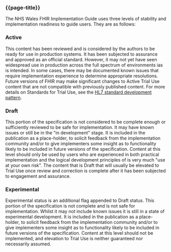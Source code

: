 ### {{page-title}}
The NHS Wales FHIR Implementation Guide uses three levels of stability and implementation readiness to guide users. They are as follows:
<br>
### Active
This content has been reviewed and is considered by the authors to be ready for use in production systems. It has been subjected to assurance and approved as an official standard. However, it may not yet have seen widespread use in production across the full spectrum of environments ias is intended. In some cases, there may be documented known issues that require implementation experience to determine appropriate resolutions.
Future versions of FHIR may make significant changes to Active Trial Use content that are not compatible with previously published content. For more details on Standards for Trial Use, see the [HL7 standard development pattern](https://www.hl7.org/fhir/R4/versions.html).
<br>
### Draft
This portion of the specification is not considered to be complete enough or sufficiently reviewed to be safe for implementation. It may have known issues or still be in the "in development" stage. It is included in the publication as a place-holder, to solicit feedback from the implementation community and/or to give implementers some insight as to functionality likely to be included in future versions of the specification. Content at this level should only be used by users who are experienced in both practical implementation and the logical development principles of is very much "use at your own risk". The content that is Draft that will usually be elevated to Trial Use once review and correction is complete after it has been subjected to engagement and assurance.
<br>
### Experimental
Experimental status is an additional flag appended to Draft status. This portion of the specification is not complete and is not safe for implementation. Whilst it may not include known issues it is still in a state of experimental development. It is included in the publication as a place-holder, to solicit feedback from the implementation community and/or to give implementers some insight as to functionality likely to be included in future versions of the specification. Content at this level should not be implemented, and elevation to Trial Use is neither guaranteed nor necessarily assumed.
<br>